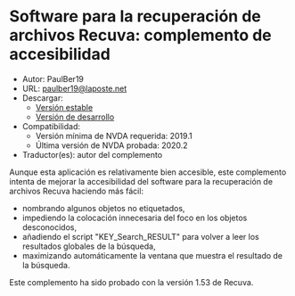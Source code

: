 # Software para la recuperación de archivos Recuva: complemento de accesibilidad #
* Autor: PaulBer19
* URL: paulber19@laposte.net
* Descargar:
	* [Versión estable][1]
	* [Versión de desarrollo][2]
* Compatibilidad:
	* Versión mínima de NVDA requerida: 2019.1
	* Última versión de NVDA probada: 2020.2
* Traductor(es): autor del complemento


Aunque esta aplicación es relativamente bien accesible, este complemento intenta de mejorar la accesibilidad del software para la recuperación de archivos Recuva haciendo más fácil:

* nombrando algunos objetos no etiquetados,
* impediendo la colocación innecesaria del foco en los objetos desconocidos,
* añadiendo el script "KEY_Search_RESULT" para volver a leer los resultados globales de la búsqueda,
* maximizando automáticamente la ventana que muestra el resultado de la búsqueda.


Este complemento ha sido probado con la versión 1.53 de Recuva.


[1]: https://github.com/paulber007/AllMyNVDAAddons/raw/master/recuvaAccessEnhancement/recuvaAccessEnhancement-1.0.nvda-addon
[2]: https://github.com/paulber007/AllMyNVDAAddons/tree/master/recuvaAccessEnhancement/dev
